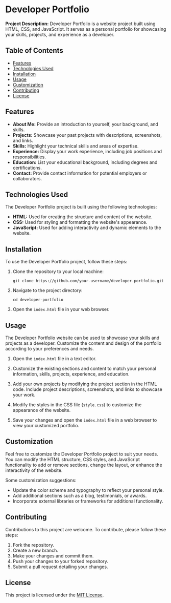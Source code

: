 # Developer Portfolio

**Project Description:** Developer Portfolio is a website project built using HTML, CSS, and JavaScript. It serves as a personal portfolio for showcasing your skills, projects, and experience as a developer.

## Table of Contents

- [Features](#features)
- [Technologies Used](#technologies-used)
- [Installation](#installation)
- [Usage](#usage)
- [Customization](#customization)
- [Contributing](#contributing)
- [License](#license)

## Features

- **About Me:** Provide an introduction to yourself, your background, and skills.
- **Projects:** Showcase your past projects with descriptions, screenshots, and links.
- **Skills:** Highlight your technical skills and areas of expertise.
- **Experience:** Display your work experience, including job positions and responsibilities.
- **Education:** List your educational background, including degrees and certifications.
- **Contact:** Provide contact information for potential employers or collaborators.

## Technologies Used

The Developer Portfolio project is built using the following technologies:

- **HTML:** Used for creating the structure and content of the website.
- **CSS:** Used for styling and formatting the website's appearance.
- **JavaScript:** Used for adding interactivity and dynamic elements to the website.

## Installation

To use the Developer Portfolio project, follow these steps:

1. Clone the repository to your local machine:
   ```
   git clone https://github.com/your-username/developer-portfolio.git
   ```

2. Navigate to the project directory:
   ```
   cd developer-portfolio
   ```

3. Open the `index.html` file in your web browser.

## Usage

The Developer Portfolio website can be used to showcase your skills and projects as a developer. Customize the content and design of the portfolio according to your preferences and needs.

1. Open the `index.html` file in a text editor.

2. Customize the existing sections and content to match your personal information, skills, projects, experience, and education.

3. Add your own projects by modifying the project section in the HTML code. Include project descriptions, screenshots, and links to showcase your work.

4. Modify the styles in the CSS file (`style.css`) to customize the appearance of the website.

5. Save your changes and open the `index.html` file in a web browser to view your customized portfolio.

## Customization

Feel free to customize the Developer Portfolio project to suit your needs. You can modify the HTML structure, CSS styles, and JavaScript functionality to add or remove sections, change the layout, or enhance the interactivity of the website.

Some customization suggestions:

- Update the color scheme and typography to reflect your personal style.
- Add additional sections such as a blog, testimonials, or awards.
- Incorporate external libraries or frameworks for additional functionality.

## Contributing

Contributions to this project are welcome. To contribute, please follow these steps:

1. Fork the repository.
2. Create a new branch.
3. Make your changes and commit them.
4. Push your changes to your forked repository.
5. Submit a pull request detailing your changes.

## License

This project is licensed under the [MIT License](LICENSE).
